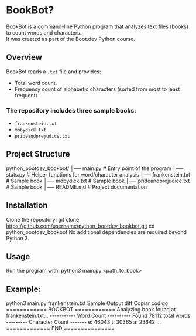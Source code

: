 # BookBot?

BookBot is a command-line Python program that analyzes text files (books) to count words and characters.  
It was created as part of the Boot.dev Python course.

## Overview
BookBot reads a `.txt` file and provides:
- Total word count.
- Frequency count of alphabetic characters (sorted from most to least frequent).

### The repository includes three sample books:
- `frankenstein.txt`
- `mobydick.txt`
- `prideandprejudice.txt`

## Project Structure
python_bootdev_bookbot/
│── main.py # Entry point of the program
│── stats.py # Helper functions for word/character analysis
│── frankenstein.txt # Sample book
│── mobydick.txt # Sample book
│── prideandprejudice.txt # Sample book
│── README.md # Project documentation


## Installation
Clone the repository:
git clone https://github.com/username/python_bootdev_bookbot.git
cd python_bootdev_bookbot
No additional dependencies are required beyond Python 3.

## Usage
Run the program with:
python3 main.py <path_to_book>

## Example:
python3 main.py frankenstein.txt
Sample Output
diff
Copiar código
============ BOOKBOT ============
Analyzing book found at frankenstein.txt...
----------- Word Count ----------
Found 78112 total words
--------- Character Count -------
e: 46043
t: 30365
a: 23642
...
============= END ===============